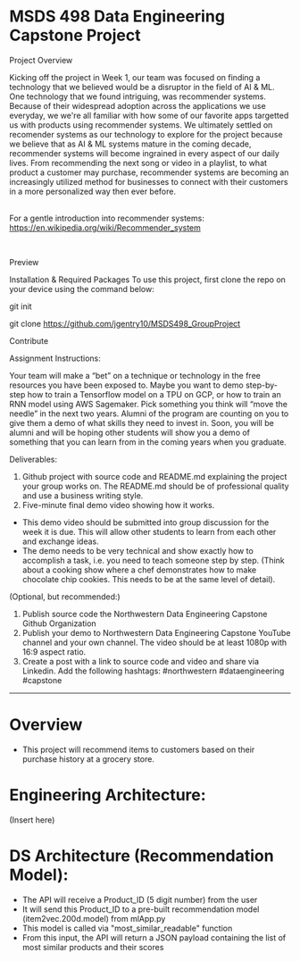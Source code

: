 # MSDS 498 Data Engineering Capstone Project

Project Overview

Kicking off the project in Week 1, our team was focused on finding a technology that we believed would be a disruptor in the field of AI & ML. One technology that we found intriguing, was recommender systems.  Because of their widespread adoption across the applications we use everyday, we we're all familiar with how some of our favorite apps targetted us with products using recommender systems.  We ultimately settled on recomender systems as our technology to explore for the project because we believe that as AI & ML systems mature in the coming decade, recommender systems will become ingrained in every aspect of our daily lives.  From recommending the next song or video in a playlist, to what product a customer may purchase, recommender systems are becoming an increasingly utilized method for businesses to connect with their customers in a more personalized way then ever before.  
<br />

For a gentle introduction into recommender systems:
https://en.wikipedia.org/wiki/Recommender_system

<br />

Preview


Installation & Required Packages
To use this project, first clone the repo on your device using the command below:

git init

git clone https://github.com/jgentry10/MSDS498_GroupProject




Contribute






Assignment Instructions:

Your team will make a “bet” on a technique or technology in the free resources you have been exposed to.  Maybe you want to demo step-by-step how to train a Tensorflow model on a TPU on GCP, or how to train an RNN model using AWS Sagemaker.  Pick something you think will “move the needle” in the next two years. Alumni of the program are counting on you to give them a demo of what skills they need to invest in.  Soon, you will be alumni and will be hoping other students will show you a demo of something that you can learn from in the coming years when you graduate.

Deliverables:
1. Github project with source code and README.md explaining the project your group works on.  The README.md should be of professional quality and use a business writing style.
1. Five-minute final demo video showing how it works.  
 - This demo video should be submitted into group discussion for the week it is due.  This will allow other students to learn from each other and exchange ideas.
 - The demo needs to be very technical and show exactly how to accomplish a task, i.e. you need to teach someone step by step.  (Think about a cooking show where a chef demonstrates how to make chocolate chip cookies.  This needs to be at the same level of detail).

(Optional, but recommended:)
1. Publish source code the Northwestern Data Engineering Capstone Github Organization
1. Publish your demo to Northwestern Data Engineering Capstone YouTube channel and your own channel. The video should be at least 1080p with 16:9 aspect ratio.
1. Create a post with a link to source code and video and share via Linkedin.  Add the following hashtags: #northwestern #dataengineering #capstone

---
# Overview
- This project will recommend items to customers based on their purchase history at a grocery store. 


# Engineering Architecture:

(Insert here)


# DS Architecture (Recommendation Model):

- The API will receive a Product_ID (5 digit number) from the user
- It will send this Product_ID to a pre-built recommendation model (item2vec.200d.model) from mlApp.py
- This model is called via "most_similar_readable" function
- From this input, the API will return a JSON payload containing the list of most similar products and their scores

